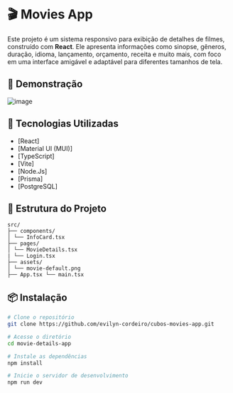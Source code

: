 # 🎬 Movies App

Este projeto é um sistema responsivo para exibição de detalhes de filmes, construído com **React**. Ele apresenta informações como sinopse, gêneros, duração, idioma, lançamento, orçamento, receita e muito mais, com foco em uma interface amigável e adaptável para diferentes tamanhos de tela.

## 📸 Demonstração

![image](https://github.com/user-attachments/assets/09d21f0b-f14b-4796-8fc3-6a24aa4c760e)

## 🚀 Tecnologias Utilizadas

- [React]
- [Material UI (MUI)]
- [TypeScript]
- [Vite]
- [Node.Js]
- [Prisma]
- [PostgreSQL]

## 📂 Estrutura do Projeto

```plaintext
src/
├── components/
│ └── InfoCard.tsx
├── pages/
│ └── MovieDetails.tsx
| └── Login.tsx
├── assets/
│ └── movie-default.png
├── App.tsx └── main.tsx

```

## 📦 Instalação

```bash
# Clone o repositório
git clone https://github.com/evilyn-cordeiro/cubos-movies-app.git

# Acesse o diretório
cd movie-details-app

# Instale as dependências
npm install

# Inicie o servidor de desenvolvimento
npm run dev

```
